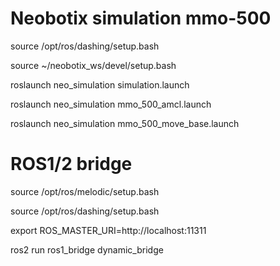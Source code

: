 # Neobotix simulation mmo-500

source /opt/ros/dashing/setup.bash

source ~/neobotix_ws/devel/setup.bash

roslaunch neo_simulation simulation.launch

roslaunch neo_simulation mmo_500_amcl.launch

roslaunch neo_simulation mmo_500_move_base.launch

# ROS1/2 bridge

source /opt/ros/melodic/setup.bash

source /opt/ros/dashing/setup.bash 

export ROS_MASTER_URI=http://localhost:11311

ros2 run ros1_bridge dynamic_bridge
